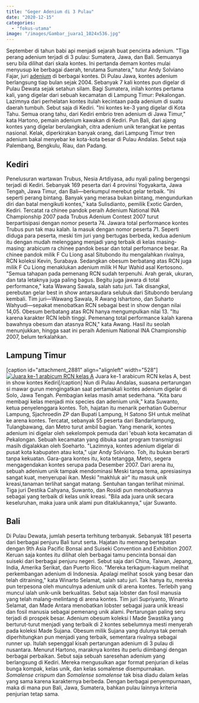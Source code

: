 ```yaml
---
title: "Geger Adenium di 3 Pulau"
date: "2020-12-15"
categories: 
  - "fokus-utama"
image: "/images/Gambar_juara1_1024x536.jpg"
---
```


September di tahun babi api menjadi sejarah buat pencinta adenium. "Tiga perang adenium terjadi di 3 pulau: Sumatera, Jawa, dan Bali. Semuanya seru bila dilihat dari skala kontes. Ini pertanda demam kontes mulai menyusup ke berbagai daerah, terutama Sumatera," tutur Andy Solviano Fajar, juri [adenium](http://localhost/mitra/topik/adenium "adenium") di berbagai kontes. Di Pulau Jawa, kontes adenium berlangsung tiap bulan sejak 2004. Sebanyak 7 kali kontes pun digelar di Pulau Dewata sejak setahun silam. Bagi Sumatera, inilah kontes pertama kali, yang digelar dari sebuah kecamatan di Lampung Timur: Pekalongan. Lazimnya dari perhelatan kontes itulah kecintaan pada adenium di suatu daerah tumbuh. Sebut saja di Kediri. "Ini kontes ke-3 yang digelar di Kota Tahu. Semua orang tahu, dari Kediri embrio tren adenium di Jawa Timur," kata Hartono, pemain adenium kawakan di Kediri. Pun Bali, dari ajang kontes yang digelar berulangkah, citra adenium unik terangkat ke pentas nasional. Kelak, diperkirakan banyak orang, dari Lampung Timur tren adenium bakal menyebar ke kota-kota besar di Pulau Andalas. Sebut saja Palembang, Bengkulu, Riau, dan Padang.

## Kediri

Penelusuran wartawan Trubus, Nesia Artdiyasa, adu nyali paling bergengsi terjadi di Kediri. Sebanyak 169 peserta dari 4 provinsi Yogyakarta, Jawa Tengah, Jawa Timur, dan Bali—berkumpul merebut gelar terbaik. "Ini seperti perang bintang. Banyak yang merasa bukan bintang, mengundurkan diri dan batal mengikuti kontes," kata Sulisdianto, pemilik Exotic Garden, Kediri. Tercatat ra chinee pandok peraih Adenium National INA Championship 2007 pada Trubus Adenium Contest 2007 turut berpartisipasi dengan nomor peserta 74. Jawara total performance kontes Trubus pun tak mau kalah. Ia masuk dengan nomor peserta 71. Seperti diduga para peserta, meski tim juri yang bertugas berbeda, kedua adenium itu dengan mudah melenggang menjadi yang terbaik di kelas masing-masing: arabicum ra chinee pandok besar dan total perfomance besar. Ra chinee pandok milik F Cu Liong asal Situbondo itu mengalahkan rivalnya, RCN koleksi Kevin, Surabaya. Sedangkan obesum berbatang atas RCN juga milik F Cu Liong menaklukan adenium milik H Nur Wahid asal Kertosono. "Semua tahapan pada pemenang RCN sudah terpenuhi. Arah gerak, ukuran, dan tata letaknya juga paling bagus. Begitu juga jawara di total performance," kata Wawang Sawala, salah satu juri. Tak disangkal, perebutan gelar best in show antarsaudara selubuk dari Situbondo berulang kembali. Tim juri—Wawang Sawala, R Awang Ishartono, dan Suharto Wahyudi—sepakat menobatkan RCN sebagai best in show dengan nilai 14,05. Obesum berbatang atas RCN hanya mengumpulkan nilai 13. "Itu karena karakter RCN lebih tinggi. Pemenang total performance kalah karena bawahnya obesum dan atasnya RCN," kata Awang. Hasil itu seolah menunjukkan, hingga saat ini peraih Adenium National INA Championship 2007, belum terkalahkan.

## Lampung Timur

\[caption id="attachment\_2881" align="alignleft" width="528"\][![Juara ke-1 arabicum RCN kelas A](/images/Gambar_juara_556x768.jpg)](http://localhost/mitra/wp-content/uploads/2020/12/Gambar_juara_556x768.jpg) Juara ke-1 arabicum RCN kelas A, best in show kontes Kediri\[/caption\] Nun di Pulau Andalas, suasana pertarungan si mawar gurun mengingatkan saat pertamakali kontes adenium digelar di Solo, Jawa Tengah. Pembagian kelas masih amat sederhana. "Kita baru membagi kelas menjadi mix species dan adenium unik," kata Suwanto, ketua penyelenggara kontes. Toh, hajatan itu menarik perhatian Gubernur Lampung, Sjachroedin ZP dan Bupati Lampung, H Satono SH untuk melihat ke arena kontes. Tercatat, sebanyak 55 peserta dari Bandarlampung, Tulangbawang, dan Metro turut ambil bagian. Yang menarik, kontes adenium ini digelar oleh sekelompok pemuda dari 'ebuah kota kecamatan di Pekalongan. Sebuah kecamatan yang dibuka saat program transmigrasi masih digalakkan oleh Soeharto. "Lazimnya, kontes adenium digelar di pusat kota kabupaten atau kota," ujar Andy Solviano. Toh, itu bukan berarti tanpa kekuatan. Gara-gara kontes itu, kota tetangga, Metro, segera mengagendakan kontes serupa pada Desember 2007. Dari arena itu, sebuah adenium unik tampak mendominasi Meski tanpa tema, apresiasinya sangat kuat, menyerupai ikan. Meski "makhluk air" itu masuk unik kreasi,tanaman terlihat sangat matang. Sentuhan tangan terlihat minimal. Tiga juri Destika Cahyana, Suwanto, dan Rosidi pun menobatkannya sebagai yang terbaik di kelas unik kreasi. "Bila ada juara unik secara keseluruhan, maka juara unik alami pun ditaklukannya," ujar Suwanto.

## Bali

Di Pulau Dewata, jumlah peserta terhitung terbanyak. Sebanyak 181 peserta dari berbagai penjuru Bali turut serta. Hajatan itu memang bertepatan dengan 9th Asia Pacific Bonsai and Suiseki Convention and Exhibition 2007. Keruan saja kontes itu dilihat oleh berbagai tamu pencinta bonsai dan suiseki dari berbagai penjuru negeri. Sebut saja dari China, Taiwan, Jepang, India, Amerika Serikat, dan Puerto Rico. "Mereka terkagum-kagum melihat perkembangan adenium di Indonesia. Apalagi melihat sosok yang besar dan telah ditraining," kata Winarto Selamat, salah satu juri. Tak hanya itu, mereka pun terpesona oleh munculnya adenium unik di arena kontes. Terlebih yang muncul ialah unik-unik berkualitas. Sebut saja lobster dan fosil manusia yang telah malang-melintang di arena kontes. Tim juri Supriyanto, Winarto Selamat, dan Made Antara menobatkan lobster sebagai juara unik kreasi dan fosil manusia sebagai pemenang unik alami. Pertarungan paling seru terjadi di prospek besar. Adenium obesum koleksi I Made Swastika yang berturut-turut menjadi yang terbaik di 2 kontes sebelumnya mesti menyerah pada koleksi Made Sujana. Obesum milik Sujana yang dulunya tak pernah diperhitungkan pun menjadi yang terbaik, sementara rivalnya sebagai runner up. Itulah sepenggal kisah pertarungan adenium di 3 pulau di nusantara. Menurut Hartono, maraknya kontes itu perlu diimbangi dengan berbagai perbaikan. Sebut saja sebuah saresehan adenium yang berlangsung di Kediri. Mereka mengusulkan agar format penjurian di kelas bunga kompak, kelas unik, dan kelas somalense disempurnakan. _Somalense crispum_ dan _Somalense somalense_ tak bisa diadu dalam kelas yang sama karena karakternya berbeda. Dengan berbagai penyempurnaan, maka di mana pun Bali, Jawa, Sumatera, bahkan pulau lainnya kriteria penjurian tetap sama.
